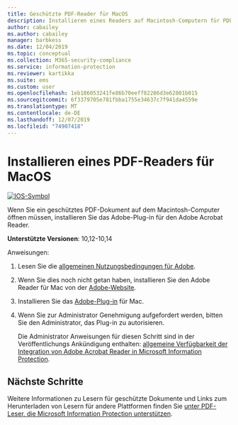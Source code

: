 ```yaml
---
title: Geschützte PDF-Reader für MacOS
description: Installieren eines Readers auf Macintosh-Computern für PDF-Dokumente, die für Klassifizierung und Schutz bezeichnet werden
author: cabailey
ms.author: cabailey
manager: barbkess
ms.date: 12/04/2019
ms.topic: conceptual
ms.collection: M365-security-compliance
ms.service: information-protection
ms.reviewer: kartikka
ms.suite: ems
ms.custom: user
ms.openlocfilehash: 1eb186053241fe86b70eeff82286d3e62801b015
ms.sourcegitcommit: 6f3379705e781fbba1755e34637c7f941da4559e
ms.translationtype: MT
ms.contentlocale: de-DE
ms.lasthandoff: 12/07/2019
ms.locfileid: "74907418"
---
```

# <a name="install-a-pdf-reader-for-macos"></a>Installieren eines PDF-Readers für MacOS

[![IOS-Symbol](../media/develop/ios-icon.png)](https://go.microsoft.com/fwlink/?linkid=2050049)

Wenn Sie ein geschütztes PDF-Dokument auf dem Macintosh-Computer öffnen müssen, installieren Sie das Adobe-Plug-in für den Adobe Acrobat Reader.

**Unterstützte Versionen**: 10,12-10,14

Anweisungen:

1. Lesen Sie die [allgemeinen Nutzungsbedingungen für Adobe](https://www.adobe.com/legal/terms.html).

2. Wenn Sie dies noch nicht getan haben, installieren Sie den Adobe Reader für Mac von der [Adobe-Website](https://www.adobe.com/).

3. Installieren Sie das [Adobe-Plug-in](https://go.microsoft.com/fwlink/?linkid=2050049) für Mac.

4. Wenn Sie zur Administrator Genehmigung aufgefordert werden, bitten Sie den Administrator, das Plug-in zu autorisieren.
    
    Die Administrator Anweisungen für diesen Schritt sind in der Veröffentlichungs Ankündigung enthalten: [allgemeine Verfügbarkeit der Integration von Adobe Acrobat Reader in Microsoft Information Protection](https://techcommunity.microsoft.com/t5/Azure-Information-Protection/General-Availability-of-Adobe-Acrobat-Reader-integration-with/ba-p/298396).

## <a name="next-steps"></a>Nächste Schritte

Weitere Informationen zu Lesern für geschützte Dokumente und Links zum Herunterladen von Lesern für andere Plattformen finden Sie [unter PDF-Leser, die Microsoft Information Protection unterstützen](protected-pdf-readers.md).

